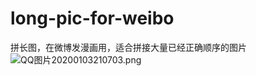 # long-pic-for-weibo
拼长图，在微博发漫画用，适合拼接大量已经正确顺序的图片
![QQ图片20200103210703.png](http://ww1.sinaimg.cn/large/007k5F40gy1gak8mz7vwkj30as072jre.jpg)

